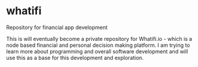 # whatifi
Repository for financial app development

This is will eventually become a private repository for Whatifi.io - which is a node based financial and personal decision making platform. I am trying to learn more about programming and overall software development and will use this as a base for this development and exploration.
